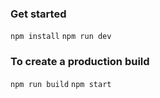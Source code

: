 ### Get started 

`npm install`
`npm run dev`

### To create a production build

`npm run build`
`npm start`
 
